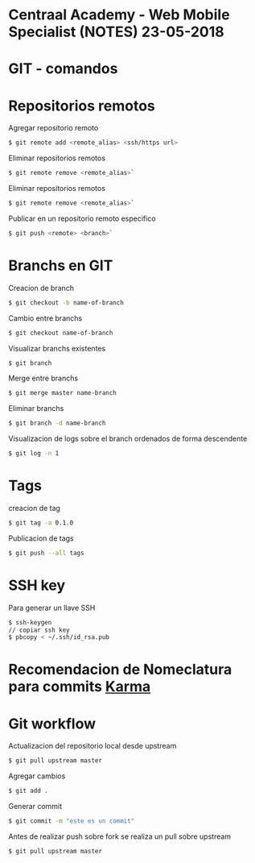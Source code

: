 # Centraal Academy - Web Mobile Specialist (NOTES) 23-05-2018

# GIT - comandos

# Repositorios remotos
Agregar repositorio remoto
```sh
$ git remote add <remote_alias> <ssh/https url>
```

Eliminar repositorios remotos
```sh
$ git remote remove <remote_alias>`
```

Eliminar repositorios remotos
```sh
$ git remote remove <remote_alias>`
```

Publicar en un repositorio remoto especifico
```sh
$ git push <remote> <branch>`
```
 
 # Branchs en GIT
 Creacion de branch
 
 ```sh
$ git checkout -b name-of-branch
```

Cambio entre branchs
```sh
$ git checkout name-of-branch
```

Visualizar branchs existentes
```sh
$ git branch
```
Merge entre branchs
```sh
$ git merge master name-branch
```
 
Eliminar branchs
```sh
$ git branch -d name-branch
```
 Visualizacion de logs sobre el branch ordenados de forma descendente
 ```sh
$ git log -n 1
```
 
 # Tags
 
 creacion de tag
 ```sh
$ git tag -a 0.1.0
```

Publicacion de tags
```sh
$ git push --all tags
```


# SSH key
Para generar un llave SSH
```sh
$ ssh-keygen
// copiar ssh key
$ pbcopy < ~/.ssh/id_rsa.pub
```
 
# Recomendacion de Nomeclatura para commits [Karma](http://karma-runner.github.io/2.0/dev/git-commit-msg.html)


# Git workflow
Actualizacion del repositorio local desde upstream
```sh
$ git pull upstream master
```
 Agregar cambios
```sh
$ git add .
```
Generar commit
```sh
$ git commit -m "este es un commit"
```
Antes de realizar push sobre fork se realiza un pull sobre upstream
```sh
$ git pull upstream master
```